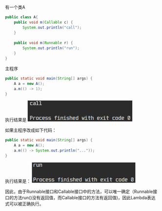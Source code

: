 有一个类A
```java
public class A{  
    public void m(Callable c) {  
        System.out.println("call");  
    }  
  
    public void m(Runnable r) {  
        System.out.println("run");  
    }  
}
```
主程序
```java
public static void main(String[] args) {  
    A a = new A();  
    a.m(() -> 1);  
}
```
执行结果是
 ![](assets/Pasted%20image%2020221003140959.png)

如果主程序改成如下代码： 
```java
public static void main(String[] args) {  
    A a = new A();  
    a.m(() -> System.out.println("..."));  
}
``` 
执行结果是：
 ![](assets/Pasted%20image%2020221003141114.png)

因此，由于Runnable接口和Callable接口中的方法，可以唯一确定（Runnable接口的方法run()没有返回值，而Callable接口的方法有返回值)，因此Lambda表达式可以被正确执行。


 